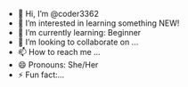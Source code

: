 - 👋 Hi, I’m @coder3362
- 👀 I’m interested in learning something NEW!
- 🌱 I’m currently learning: Beginner
- 💞️ I’m looking to collaborate on ...
- 📫 How to reach me ...
- 😄 Pronouns: She/Her
- ⚡ Fun fact:...

<!---
coder3362/coder3362 is a ✨ special ✨ repository because its `README.md` (this file) appears on your GitHub profile.
You can click the Preview link to take a look at your changes.
--->

